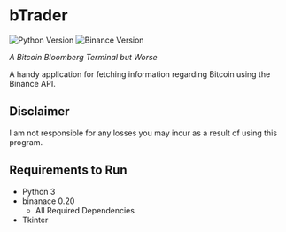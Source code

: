 # bTrader
![Python Version](https://img.shields.io/static/v1?label=Python&message=3.9.1&color=informational) ![Binance Version](https://img.shields.io/static/v1?label=Binance&message=0.2.0&color=green)


*A Bitcoin Bloomberg Terminal but Worse*

A handy application for fetching information regarding Bitcoin using the Binance API.
## Disclaimer


I am not responsible for any losses you may incur as a result of using this program.
## Requirements to Run


- Python 3
- binanace 0.20
  - All Required Dependencies
- Tkinter

